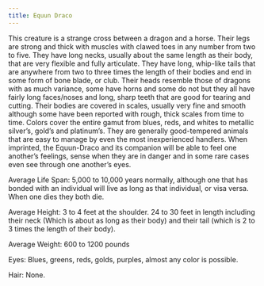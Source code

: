 ```yaml
---
title: Equun Draco
---
```


This creature is a strange cross between a dragon and a horse. Their legs are
strong and thick with muscles with clawed toes in any number from two to five.
They have long necks, usually about the same length as their body, that are very
flexible and fully articulate. They have long, whip-like tails that are anywhere
from two to three times the length of their bodies and end in some form of bone
blade, or club. Their heads resemble those of dragons with as much variance,
some have horns and some do not but they all have fairly long faces/noses and
long, sharp teeth that are good for tearing and cutting. Their bodies are
covered in scales, usually very fine and smooth although some have been reported
with rough, thick scales from time to time. Colors cover the entire gamut from
blues, reds, and whites to metallic silver’s, gold’s and platinum’s. They are
generally good-tempered animals that are easy to manage by even the most
inexperienced handlers. When imprinted, the Equun-Draco and its companion will
be able to feel one another’s feelings, sense when they are in danger and in
some rare cases even see through one another’s eyes.

Average Life Span: 5,000 to 10,000 years normally, although one that has bonded
with an individual will live as long as that individual, or visa versa. When one
dies they both die.

Average Height: 3 to 4 feet at the shoulder. 24 to 30 feet in length including
their neck (Which is about as long as their body) and their tail (which is 2 to
3 times the length of their body).

Average Weight: 600 to 1200 pounds

Eyes: Blues, greens, reds, golds, purples, almost any color is possible.

Hair: None.
